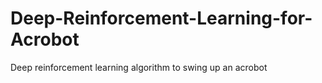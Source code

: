 # Deep-Reinforcement-Learning-for-Acrobot
Deep reinforcement learning algorithm to swing up an acrobot
